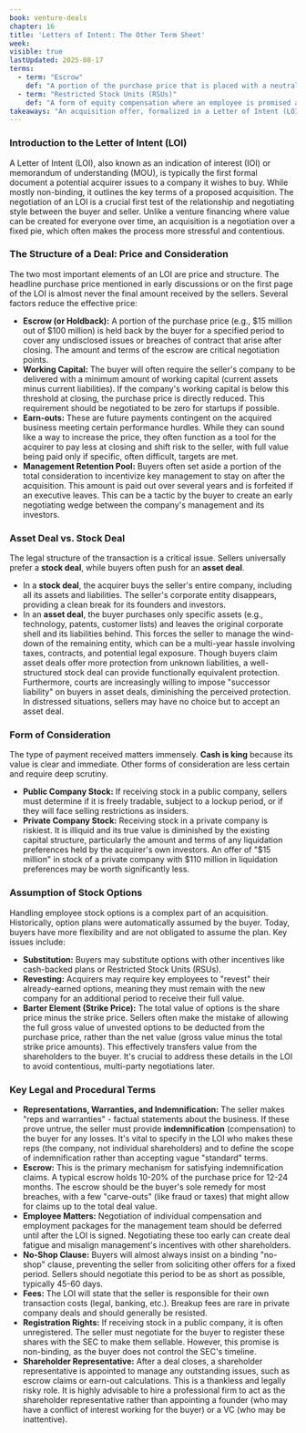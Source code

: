 ```yaml
---
book: venture-deals
chapter: 16
title: 'Letters of Intent: The Other Term Sheet'
week: 
visible: true
lastUpdated: 2025-08-17
terms:
  - term: "Escrow"
    def: "A portion of the purchase price that is placed with a neutral third party (an escrow agent) for a specific period after an acquisition closes. These funds serve as a security deposit for the buyer to make claims against if they discover that the seller breached any of the 'representations and warranties' about the business."
  - term: "Restricted Stock Units (RSUs)"
    def: "A form of equity compensation where an employee is promised a certain number of company shares to be delivered at a future date or upon meeting specific vesting conditions (e.g., length of employment). Unlike stock options, employees do not have to pay a 'strike price' to acquire the shares. As long as the company's stock has some value, RSUs are worth something upon vesting, making them a less risky form of compensation than options, which can become worthless if the stock price falls below the strike price."
takeaways: "An acquisition offer, formalized in a Letter of Intent (LOI), is far more complex than the headline price suggests. Unlike a venture financing where all parties can win together, an acquisition is a zero-sum negotiation over a fixed pie. Understanding how terms like escrow, working capital, earn-outs, and deal structure can dramatically alter the final cash outcome is a critical skill for any business owner, not just a venture-backed founder."
---
```


### Introduction to the Letter of Intent (LOI)
A Letter of Intent (LOI), also known as an indication of interest (IOI) or memorandum of understanding (MOU), is typically the first formal document a potential acquirer issues to a company it wishes to buy. While mostly non-binding, it outlines the key terms of a proposed acquisition. The negotiation of an LOI is a crucial first test of the relationship and negotiating style between the buyer and seller. Unlike a venture financing where value can be created for everyone over time, an acquisition is a negotiation over a fixed pie, which often makes the process more stressful and contentious.

### The Structure of a Deal: Price and Consideration
The two most important elements of an LOI are price and structure. The headline purchase price mentioned in early discussions or on the first page of the LOI is almost never the final amount received by the sellers. Several factors reduce the effective price:
* **Escrow (or Holdback):** A portion of the purchase price (e.g., $15 million out of $100 million) is held back by the buyer for a specified period to cover any undisclosed issues or breaches of contract that arise after closing. The amount and terms of the escrow are critical negotiation points.
* **Working Capital:** The buyer will often require the seller's company to be delivered with a minimum amount of working capital (current assets minus current liabilities). If the company's working capital is below this threshold at closing, the purchase price is directly reduced. This requirement should be negotiated to be zero for startups if possible.
* **Earn-outs:** These are future payments contingent on the acquired business meeting certain performance hurdles. While they can sound like a way to increase the price, they often function as a tool for the acquirer to pay less at closing and shift risk to the seller, with full value being paid only if specific, often difficult, targets are met.
* **Management Retention Pool:** Buyers often set aside a portion of the total consideration to incentivize key management to stay on after the acquisition. This amount is paid out over several years and is forfeited if an executive leaves. This can be a tactic by the buyer to create an early negotiating wedge between the company's management and its investors.

### Asset Deal vs. Stock Deal
The legal structure of the transaction is a critical issue. Sellers universally prefer a **stock deal**, while buyers often push for an **asset deal**.
* In a **stock deal**, the acquirer buys the seller's entire company, including all its assets and liabilities. The seller's corporate entity disappears, providing a clean break for its founders and investors.
* In an **asset deal**, the buyer purchases only specific assets (e.g., technology, patents, customer lists) and leaves the original corporate shell and its liabilities behind. This forces the seller to manage the wind-down of the remaining entity, which can be a multi-year hassle involving taxes, contracts, and potential legal exposure.
Though buyers claim asset deals offer more protection from unknown liabilities, a well-structured stock deal can provide functionally equivalent protection. Furthermore, courts are increasingly willing to impose "successor liability" on buyers in asset deals, diminishing the perceived protection. In distressed situations, sellers may have no choice but to accept an asset deal.

### Form of Consideration
The type of payment received matters immensely. **Cash is king** because its value is clear and immediate. Other forms of consideration are less certain and require deep scrutiny.
* **Public Company Stock:** If receiving stock in a public company, sellers must determine if it is freely tradable, subject to a lockup period, or if they will face selling restrictions as insiders.
* **Private Company Stock:** Receiving stock in a private company is riskiest. It is illiquid and its true value is diminished by the existing capital structure, particularly the amount and terms of any liquidation preferences held by the acquirer's own investors. An offer of "$15 million" in stock of a private company with $110 million in liquidation preferences may be worth significantly less.

### Assumption of Stock Options
Handling employee stock options is a complex part of an acquisition. Historically, option plans were automatically assumed by the buyer. Today, buyers have more flexibility and are not obligated to assume the plan. Key issues include:
* **Substitution:** Buyers may substitute options with other incentives like cash-backed plans or Restricted Stock Units (RSUs).
* **Revesting:** Acquirers may require key employees to "revest" their already-earned options, meaning they must remain with the new company for an additional period to receive their full value.
* **Barter Element (Strike Price):** The total value of options is the share price minus the strike price. Sellers often make the mistake of allowing the full gross value of unvested options to be deducted from the purchase price, rather than the net value (gross value minus the total strike price amounts). This effectively transfers value from the shareholders to the buyer. It's crucial to address these details in the LOI to avoid contentious, multi-party negotiations later.

### Key Legal and Procedural Terms
* **Representations, Warranties, and Indemnification:** The seller makes "reps and warranties" - factual statements about the business. If these prove untrue, the seller must provide **indemnification** (compensation) to the buyer for any losses. It's vital to specify in the LOI who makes these reps (the company, not individual shareholders) and to define the scope of indemnification rather than accepting vague "standard" terms.
* **Escrow:** This is the primary mechanism for satisfying indemnification claims. A typical escrow holds 10-20% of the purchase price for 12-24 months. The escrow should be the buyer's sole remedy for most breaches, with a few "carve-outs" (like fraud or taxes) that might allow for claims up to the total deal value.
* **Employee Matters:** Negotiation of individual compensation and employment packages for the management team should be deferred until after the LOI is signed. Negotiating these too early can create deal fatigue and misalign management's incentives with other shareholders.
* **No-Shop Clause:** Buyers will almost always insist on a binding "no-shop" clause, preventing the seller from soliciting other offers for a fixed period. Sellers should negotiate this period to be as short as possible, typically 45-60 days.
* **Fees:** The LOI will state that the seller is responsible for their own transaction costs (legal, banking, etc.). Breakup fees are rare in private company deals and should generally be resisted.
* **Registration Rights:** If receiving stock in a public company, it is often unregistered. The seller must negotiate for the buyer to register these shares with the SEC to make them sellable. However, this promise is non-binding, as the buyer does not control the SEC's timeline.
* **Shareholder Representative:** After a deal closes, a shareholder representative is appointed to manage any outstanding issues, such as escrow claims or earn-out calculations. This is a thankless and legally risky role. It is highly advisable to hire a professional firm to act as the shareholder representative rather than appointing a founder (who may have a conflict of interest working for the buyer) or a VC (who may be inattentive).